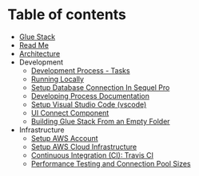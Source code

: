 # Table of contents

- [Glue Stack](README.md)
- [Read Me](README.md)
- [Architecture](./Architecture.md)
- Development
  - [Development Process - Tasks](./Development/DevelopmentProcess-Tasks.md)
  - [Running Locally](./Development/RunningLocally.md)
  - [Setup Database Connection In Sequel Pro](./Development/SetupDatabaseConnectionInSequelPro.md)
  - [Developing Process Documentation](./Development/DevelopingProcessDocumentation.md)
  - [Setup Visual Studio Code (vscode)](./Development/SetupVSCode.md)
  - [UI Connect Component](./Development/UIConnectComponent.md.md)
  - [Building Glue Stack From an Empty Folder](./Development/BuildingGlueStackFromAnEmptyFolder.md)
- Infrastructure
  - [Setup AWS Account](./Infrastructure/SetupAWSAccount.md)
  - [Setup AWS Cloud Infrastructure](./Infrastructure/SetupAWSCloudInfrastructure.md)
  - [Continuous Integration (CI): Travis CI](./Infrastructure/ContinuousIntegration-TravisCI.md)
  - [Performance Testing and Connection Pool Sizes](./Infrastructure/PerformanceTestingAndConnectionPoolSizes.md)
